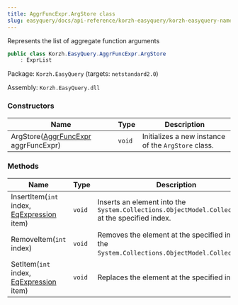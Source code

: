```yaml
---
title: AggrFuncExpr.ArgStore class
slug: easyquery/docs/api-reference/korzh-easyquery/korzh-easyquery-namespace/aggrfuncexpr-argstore-class
---
```



Represents the list of aggregate function arguments
```csharp
public class Korzh.EasyQuery.AggrFuncExpr.ArgStore
    : ExprList

```
Package: `Korzh.EasyQuery` (targets: `netstandard2.0`)

Assembly: `Korzh.EasyQuery.dll`

### Constructors

| Name | Type | Description | 
| --- | --- | --- | 
| ArgStore([AggrFuncExpr](/api-reference/korzh-easyquery/korzh-easyquery-namespace/aggrfuncexpr-class) aggrFuncExpr) | `void` | Initializes a new instance of the `ArgStore` class. | 


### Methods

| Name | Type | Description | 
| --- | --- | --- | 
| InsertItem(`int` index, [EqExpression](/api-reference/korzh-easyquery/korzh-easyquery-namespace/eqexpression-class) item) | `void` | Inserts an element into the `System.Collections.ObjectModel.Collection'1` at the specified index. | 
| RemoveItem(`int` index) | `void` | Removes the element at the specified index of the `System.Collections.ObjectModel.Collection'1`. | 
| SetItem(`int` index, [EqExpression](/api-reference/korzh-easyquery/korzh-easyquery-namespace/eqexpression-class) item) | `void` | Replaces the element at the specified index. |